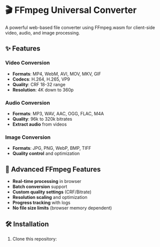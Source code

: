 # 🎬 FFmpeg Universal Converter

A powerful web-based file converter using FFmpeg.wasm for client-side video, audio, and image processing.

## ✨ Features

### Video Conversion
- **Formats**: MP4, WebM, AVI, MOV, MKV, GIF
- **Codecs**: H.264, H.265, VP9
- **Quality**: CRF 18-32 range
- **Resolution**: 4K down to 360p

### Audio Conversion  
- **Formats**: MP3, WAV, AAC, OGG, FLAC, M4A
- **Quality**: 96k to 320k bitrates
- **Extract audio** from videos

### Image Conversion
- **Formats**: JPG, PNG, WebP, BMP, TIFF
- **Quality control** and optimization

## 🚀 Advanced FFmpeg Features

- **Real-time processing** in browser
- **Batch conversion** support
- **Custom quality settings** (CRF/Bitrate)
- **Resolution scaling** and optimization
- **Progress tracking** with logs
- **No file size limits** (browser memory dependent)

## 🛠️ Installation

1. Clone this repository:
